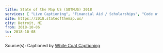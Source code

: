 ```yaml
---
title: State of the Map US (SOTMUS) 2018
services: [ "Live Captioning", "Financial Aid / Scholarships", "Code of Conduct", "Student Rates" ]
site: https://2018.stateofthemap.us/
city: Detroit, MI
from: 2018-10-06
to: 2018-10-08
---
```


Source(s): Captioned by [White Coat Captioning](http://www.whitecoatcaptioning.com/)
